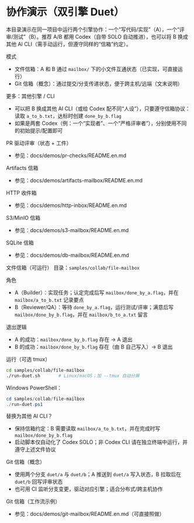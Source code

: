 协作演示（双引擎 Duet）
=======================

本目录演示在同一项目中运行两个引擎协作：一个“写代码/实现”（A），一个“评审/测试”（B）。推荐 A/B 都用 Codex（自带 SOLO 自动推进），也可以将 B 换成其他 AI CLI（需手动运行，但遵守同样的“信箱”约定）。

模式
- 文件信箱：A 和 B 通过 `mailbox/` 下的小文件互通状态（已实现，可直接运行）
- Git 信箱（概念）：通过提交/分支传递状态，便于跨主机/远端（文末说明）

更多：其他引擎 / CLI
- 可以把 B 换成其他 AI CLI（或给 Codex 配不同“人设”），只要遵守信箱协议：读取 `a_to_b.txt`，达标时创建 `done_by_b.flag`
- 如果是两套 Codex（例：一个“实现者”、一个“严格评审者”），分别使用不同的初始提示/配置即可

PR 驱动评审（状态 + 工件）
- 参见：docs/demos/pr-checks/README.en.md

Artifacts 信箱
- 参见：docs/demos/artifacts-mailbox/README.en.md

HTTP 收件箱
- 参见：docs/demos/http-inbox/README.en.md

S3/MinIO 信箱
- 参见：docs/demos/s3-mailbox/README.en.md

SQLite 信箱
- 参见：docs/demos/db-mailbox/README.en.md

文件信箱（可运行）
目录：`samples/collab/file-mailbox`

角色
- A（Builder）：实现任务；认定完成后写 `mailbox/done_by_a.flag`，并在 `mailbox/a_to_b.txt` 记录要点
- B（Reviewer/QA）：等待 `done_by_a.flag`，运行测试/评审；满意后写 `mailbox/done_by_b.flag`，并在 `mailbox/b_to_a.txt` 留言

退出逻辑
- A 的成功：`mailbox/done_by_b.flag` 存在 → A 退出
- B 的成功：`mailbox/done_by_b.flag` 存在（由 B 自己写入）→ B 退出

运行（可选 tmux）
```bash
cd samples/collab/file-mailbox
./run-duet.sh       # Linux/macOS；加 --tmux 自动分屏
```
Windows PowerShell：
```powershell
cd samples/collab/file-mailbox
./run-duet.ps1
```

替换为其他 AI CLI？
- 保持信箱约定：B 需要读取 `mailbox/a_to_b.txt`，并在完成时写 `mailbox/done_by_b.flag`
- 启动脚本仅自动化了 Codex SOLO；非 Codex CLI 请在独立终端中运行，并遵守上述文件协议

Git 信箱（概念）
- 使用两个分支 `duet/a` 与 `duet/b`；A 推送到 `duet/a` 写入状态，B 拉取后在 `duet/b` 回写评审状态
- 也可用 CI 监听分支变更，驱动对应引擎；适合分布式/跨主机协作

Git 信箱（工作流示例）
- 参见：docs/demos/git-mailbox/README.en.md（可直接照做）
